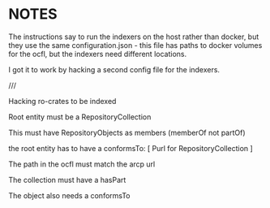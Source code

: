 # NOTES

The instructions say to run the indexers on the host rather than docker, but
they use the same configuration.json - this file has paths to docker volumes
for the ocfl, but the indexers need different locations.

I got it to work by hacking a second config file for the indexers.

///

Hacking ro-crates to be indexed

Root entity must be a RepositoryCollection

This must have RepositoryObjects as members (memberOf not partOf)

the root entity has to have a conformsTo: [ Purl for RepositoryCollection ]

The path in the ocfl must match the arcp url

The collection must have a hasPart

The object also needs a conformsTo